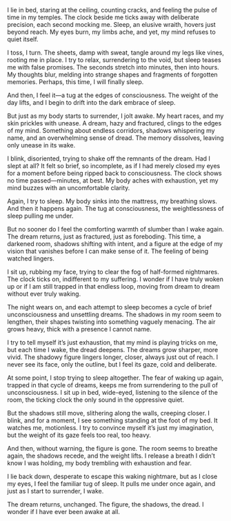 I lie in bed, staring at the ceiling, counting cracks, and feeling the pulse of time in my temples. The clock beside me ticks away with deliberate precision, each second mocking me. Sleep, an elusive wraith, hovers just beyond reach. My eyes burn, my limbs ache, and yet, my mind refuses to quiet itself.

I toss, I turn. The sheets, damp with sweat, tangle around my legs like vines, rooting me in place. I try to relax, surrendering to the void, but sleep teases me with false promises. The seconds stretch into minutes, then into hours. My thoughts blur, melding into strange shapes and fragments of forgotten memories. Perhaps, this time, I will finally sleep.

And then, I feel it—a tug at the edges of consciousness. The weight of the day lifts, and I begin to drift into the dark embrace of sleep.

But just as my body starts to surrender, I jolt awake. My heart races, and my skin prickles with unease. A dream, hazy and fractured, clings to the edges of my mind. Something about endless corridors, shadows whispering my name, and an overwhelming sense of dread. The memory dissolves, leaving only unease in its wake.

I blink, disoriented, trying to shake off the remnants of the dream. Had I slept at all? It felt so brief, so incomplete, as if I had merely closed my eyes for a moment before being ripped back to consciousness. The clock shows no time passed—minutes, at best. My body aches with exhaustion, yet my mind buzzes with an uncomfortable clarity.

Again, I try to sleep. My body sinks into the mattress, my breathing slows. And then it happens again. The tug at consciousness, the weightlessness of sleep pulling me under.

But no sooner do I feel the comforting warmth of slumber than I wake again. The dream returns, just as fractured, just as foreboding. This time, a darkened room, shadows shifting with intent, and a figure at the edge of my vision that vanishes before I can make sense of it. The feeling of being watched lingers.

I sit up, rubbing my face, trying to clear the fog of half-formed nightmares. The clock ticks on, indifferent to my suffering. I wonder if I have truly woken up or if I am still trapped in that endless loop, moving from dream to dream without ever truly waking.

The night wears on, and each attempt to sleep becomes a cycle of brief unconsciousness and unsettling dreams. The shadows in my room seem to lengthen, their shapes twisting into something vaguely menacing. The air grows heavy, thick with a presence I cannot name.

I try to tell myself it’s just exhaustion, that my mind is playing tricks on me, but each time I wake, the dread deepens. The dreams grow sharper, more vivid. The shadowy figure lingers longer, closer, always just out of reach. I never see its face, only the outline, but I feel its gaze, cold and deliberate.

At some point, I stop trying to sleep altogether. The fear of waking up again, trapped in that cycle of dreams, keeps me from surrendering to the pull of unconsciousness. I sit up in bed, wide-eyed, listening to the silence of the room, the ticking clock the only sound in the oppressive quiet.

But the shadows still move, slithering along the walls, creeping closer. I blink, and for a moment, I see something standing at the foot of my bed. It watches me, motionless. I try to convince myself it’s just my imagination, but the weight of its gaze feels too real, too heavy.

And then, without warning, the figure is gone. The room seems to breathe again, the shadows recede, and the weight lifts. I release a breath I didn’t know I was holding, my body trembling with exhaustion and fear.

I lie back down, desperate to escape this waking nightmare, but as I close my eyes, I feel the familiar tug of sleep. It pulls me under once again, and just as I start to surrender, I wake.

The dream returns, unchanged. The figure, the shadows, the dread. I wonder if I have ever been awake at all.